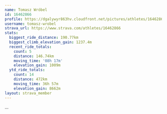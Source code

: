 ```yaml
---
name: Tomasz Wróbel
id: 16462866
profile: https://dgalywyr863hv.cloudfront.net/pictures/athletes/16462866/10169785/1/large.jpg
username: tomasz-wrobel
strava_url: https://www.strava.com/athletes/16462866
stats:
  biggest_ride_distance: 190.77km
  biggest_climb_elevation_gain: 1237.4m
  recent_ride_totals:
    count: 5
    distance: 146.74km
    moving_time: '08h 17m'
    elevation_gain: 1009m
  ytd_ride_totals:
    count: 14
    distance: 472km
    moving_time: 36h 57m
    elevation_gain: 8662m
layout: strava_member
--- 
```

...
